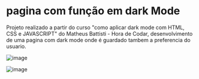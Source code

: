 # pagina com função em dark Mode

Projeto realizado a partir do curso "como aplicar dark mode com HTML, CSS e JAVASCRIPT" do Matheus Battisti - Hora de Codar, desenvolvimento de uma pagina com dark mode onde é guardado tambem a preferencia do usuario.


![image](https://user-images.githubusercontent.com/108278327/232168071-cf73c22d-28db-4a40-b895-20cdf8bf9743.png)


![image](https://user-images.githubusercontent.com/108278327/232168088-0f32d5bd-0ea8-41f8-8aa7-0c66e5b89539.png)
